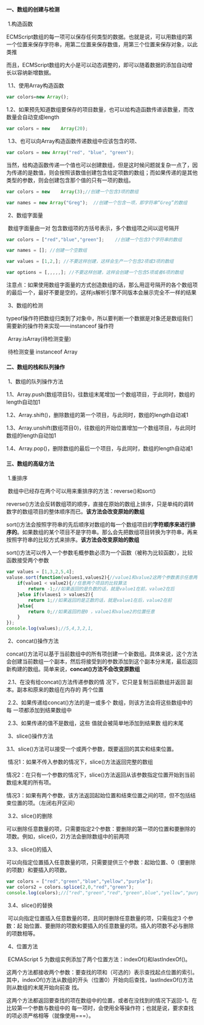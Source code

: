 #### 一、数组的创建与检测

​	1.构造函数

​			ECMScript数组的每一项可以保存任何类型的数据。也就是说，可以用数组的第一个位置来保存字符串，用第二位置来保存数值，用第三个位置来保存对象，以此类推

​			而且，ECMScript数组的大小是可以动态调整的，即可以随着数据的添加自动增长以容纳新增数据。

​			1.1、使用Array构造函数

```JavaScript
var	colors=new Array();
```

​			1.2、如果预先知道数组要保存的项目数量，也可以给构造函数传递该数量，而改数量会自动变成length

```JavaScript
var	colors = new	Array(20);
```

​			1.3、也可以向Array构造函数传递数组中应该包含的项、

```JavaScript
var	colors = new Array("red", "blue", "green");
```

当然，给构造函数传递一个值也可以创建数组，但是这时候问题就复杂一点了，因为传递的是数值，则会按照该数值创建包含给定项数的数组；而如果传递的是其他类型的参数，则会创建包含那个值的只有一项的数组。

```JavaScript
var	colors = new	Array(3);//创建一个包含3项的数组
```

```JavaScript
var	names = new	Array("Greg");	//创建一个包含一项，即字符串“Greg”的数组
```

​	2、数组字面量

​			数组字面量由一对 包含数组项的方括号表示，多个数组项之间以逗号隔开

```javascript
var	colors = ["red","blue","green"];	//创建一个包含3个字符串的数组
```

```JavaScript
var names = []; //创建一个空数组
```

```JavaScript
var values = [1,2,]; //不要这样创建，这样会生产一个包含2项或3项的数组
```

```JavaScript
var options = [,,,,,]; //不要这样创建，这样会创建一个包含5项或者6项的数组
```

​			注意点：如果使用数组字面量的方式创造数组的话，那么用逗号隔开的各个数组项的最后一个，最好不要是空的，这样js解析引擎不同版本会展示完全不一样的结果

​	3、数组的检测

​			typeof操作符把数组归类到了对象中，所以要判断一个数据是对象还是数组我们需要新的操作符来实现——instanceof 操作符

​						Array.isArray(待检测变量)	

​				待检测变量     instanceof   Array		

#### 二、数组的栈和队列操作

​		1、数组的队列操作方法

​				1.1、Array.push(数组项目5)，往数组末尾增加一个数组项目，于此同时，数组的length自动加1

​				1.2、Array.shift()，删除数组的第一个项目，与此同时，数组的length自动减1

​				1.3、Array.unshift(数组项目0)，往数组的开始位置增加一个数组项目，与此同时数组的length自动加1

​				1.4、Array.pop()，删除数组的最后一个项目，与此同时，数组的length自动减1

#### 三、数组的高级方法

​		1.重排序

​				数组中已经存在两个可以用来重排序的方法：reverse()和sort()

​				reverse()方法会反转数组项的顺序，直接在原始的数组上排序，只是单纯的调转数字的数组项目的整体顺序而已。**该方法会改变原始的数组**

​				sort()方法会按照字符串的先后顺序对数组的每一个数组项目的**字符顺序来进行排序的**。如果数组的某个项目不是字符串。那么会先把数组项目转换为字符串，再来按照字符串的比较方式来排序。**该方法会改变原始的数组**

​				sort()方法可以传入一个参数毛概参数必须为一个函数（被称为比较函数），比较函数接受两个参数

```JavaScript
var values = [1,3,2,5,4];
valuse.sort(function(values1,values2){//value1和value2这两个参数表示任意两个数组项目两两对比
    if(value1 < value2){//任意两个项目的比较算法
        return -1;//如果返回的是负数的话，就是value1在前，value2在后
    }else if(vlaues1 > values2){
        return 1;//如果返回的是正数的话，就是value1在后，value2在前
    }else{
        return 0;//如果返回的是0 ，value1和value2的位置任意
    }
});
console.log(values);//5,4,3,2,1,
```

​		2、concat()操作方法

​				concat()方法可以基于当前数组中的所有项创建一个新数组。具体来说，这个方法会创建当前数组一个副本，然后将接受到的参数添加到这个副本分末尾，最后返回新构建的数组。简单来说，**concat()方法不会改变原数组**

​			2.1、在没有给concat()方法传递参数的情 况下，它只是复制当前数组并返回 副本。副本和原来的数组在内存的 两个位置

​			2.2、如果传递给concat()方法的是一或多个 数组，则该方法会将这些数组中的每 一项都添加到结果数组中

​			2.3、如果传递的值不是数组，这些 值就会被简单地添加到结果数 组的末尾

​		3、slice()操作方法

​				3.1、slice()方法可以接受一个或两个参数，既要返回的其实和结束位置。

​						情况1：如果不传入参数的情况下，slice()方法返回完整的数组

​						情况2：在只有一个参数的情况下，slice()方法返回从该参数指定位置开始到当前数组末尾的所有项。

​						情况3：如果有两个参数，该方法返回起始位置和结束位置之间的项，但不包括结束位置的项。（左闭右开区间）

​				3.2、slice()的删除

​						可以删除任意数量的项，只需要指定2个参数：要删除的第一项的位置和要删除的项数。例如，slice(0，2)方法会删除数组中的前两项	

​				3.3、slice()的插入

​						可以向指定位置插入任意数量的项，只需要提供三个参数：起始位置、0（要删除的项数）和要插入的项数。

```JavaScript
var colors = ["red","green","blue","yellow","purple"];
var colors2 = colors.splice(2,0,"red","green");
console.log(colors);//["red","green","red","green",blue","yellow","purple"]
```

​				3.4、slice()的替换

​							可以向指定位置插入任意数量的项，且同时删除任意数量的项，只需指定3 个参数：起 始位置、要删除的项数和要插入的任意数量的项。插入的项数不必与删除的项数相等。

​		4、位置方法

​					ECMAScript 5 为数组实例添加了两个位置方法：indexOf()和lastIndexOf()。 

​					这两个方法都接收两个参数：要查找的项和（可选的）表示查找起点位置的索引。 其中，indexOf()方法从数组的开头（位置0）开始向后查找，lastIndexOf()方法则从数组的末尾开始向前查 找。 

​					这两个方法都返回要查找的项在数组中的位置，或者在没找到的情况下返回-1。在比较第一个参数与数组中的 每一项时，会使用全等操作符；也就是说，要求查找的项必须严格相等（就像使用===）。